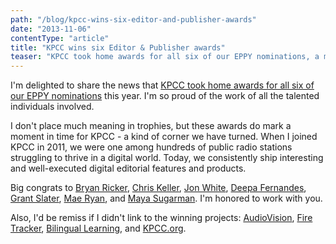 ```yaml
---
path: "/blog/kpcc-wins-six-editor-and-publisher-awards"
date: "2013-11-06"
contentType: "article"
title: "KPCC wins six Editor & Publisher awards"
teaser: "KPCC took home awards for all six of our EPPY nominations, a milestone achievement for the digital editorial and product teams at the station"
---
```


I'm delighted to share the news that [KPCC took home awards for all six of our EPPY nominations](http://www.scpr.org/news/2013/10/30/40106/kpcc-takes-home-6-eppy-awards/) this year. I'm so proud of the work of all the talented individuals involved.

I don't place much meaning in trophies, but these awards do mark a moment in time for KPCC - a kind of corner we have turned. When I joined KPCC in 2011, we were one among hundreds of public radio stations struggling to thrive in a digital world. Today, we consistently ship interesting and well-executed digital editorial features and products.

Big congrats to [Bryan Ricker](http://bryanricker.com/), [Chris Keller](http://blog.chrislkeller.com/), [Jon White](http://jonwhitestudio.com/), [Deepa Fernandes](https://twitter.com/deepaKPCC), [Grant Slater](http://grant-slater.com/), [Mae Ryan](http://www.maeryan.com/), and [Maya Sugarman](http://www.mayasugarman.com/). I'm honored to work with you.

Also, I'd be remiss if I didn't link to the winning projects: [AudioVision](http://audiovision.scpr.org/), [Fire Tracker](http://projects.scpr.org/firetracker/), [Bilingual Learning](http://projects.scpr.org/bilinguallearning/), and [KPCC.org](http://scpr.org/).
